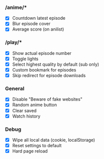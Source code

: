 ### /anime/\*

-   [x] Countdown latest episode
-   [x] Blur episode cover
-   [x] Average score (on anilist)

### /play/\*

-   [x] Show actual episode number
-   [x] Toggle lights
-   [x] Select highest quality by default (sub only)
-   [x] Custom bookmark for episodes
-   [x] Skip redirect for episode downloads

### General

-   [x] Disable "Beware of fake websites"
-   [x] Random anime button
-   [x] Clear saved
-   [x] Watch history

### Debug

-   [x] Wipe all local data (cookie, localStorage)
-   [x] Reset settings to default
-   [x] Hard page reload
